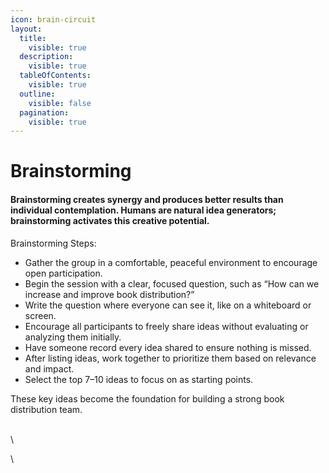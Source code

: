```yaml
---
icon: brain-circuit
layout:
  title:
    visible: true
  description:
    visible: true
  tableOfContents:
    visible: true
  outline:
    visible: false
  pagination:
    visible: true
---
```


# Brainstorming

#### Brainstorming creates synergy and produces better results than individual contemplation. Humans are natural idea generators; brainstorming activates this creative potential.

Brainstorming Steps:

* Gather the group in a comfortable, peaceful environment to encourage open participation.
* Begin the session with a clear, focused question, such as “How can we increase and improve book distribution?”
* Write the question where everyone can see it, like on a whiteboard or screen.
* Encourage all participants to freely share ideas without evaluating or analyzing them initially.
* Have someone record every idea shared to ensure nothing is missed.
* After listing ideas, work together to prioritize them based on relevance and impact.
* Select the top 7–10 ideas to focus on as starting points.

These key ideas become the foundation for building a strong book distribution team.

\
\


\
